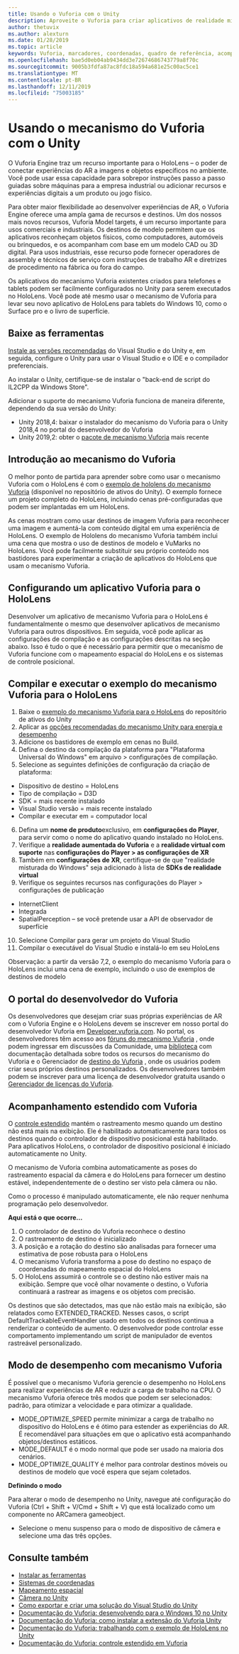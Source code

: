 ```yaml
---
title: Usando o Vuforia com o Unity
description: Aproveite o Vuforia para criar aplicativos de realidade mista do Windows no Unity.
author: thetuvix
ms.author: alexturn
ms.date: 01/28/2019
ms.topic: article
keywords: Vuforia, marcadores, coordenadas, quadro de referência, acompanhamento
ms.openlocfilehash: bae5d0eb04ab9434dd3e72674686743779a8f70c
ms.sourcegitcommit: 9005b3fdfa87ac8fdc18a594a681e25c00ac5ce1
ms.translationtype: MT
ms.contentlocale: pt-BR
ms.lasthandoff: 12/11/2019
ms.locfileid: "75003185"
---
```

# <a name="using-vuforia-engine-with-unity"></a>Usando o mecanismo do Vuforia com o Unity

O Vuforia Engine traz um recurso importante para o HoloLens – o poder de conectar experiências do AR a imagens e objetos específicos no ambiente. Você pode usar essa capacidade para sobrepor instruções passo a passo guiadas sobre máquinas para a empresa industrial ou adicionar recursos e experiências digitais a um produto ou jogo físico.

Para obter maior flexibilidade ao desenvolver experiências de AR, o Vuforia Engine oferece uma ampla gama de recursos e destinos. Um dos nossos mais novos recursos, Vuforia Model targets, é um recurso importante para usos comerciais e industriais. Os destinos de modelo permitem que os aplicativos reconheçam objetos físicos, como computadores, automóveis ou brinquedos, e os acompanham com base em um modelo CAD ou 3D digital. Para usos industriais, esse recurso pode fornecer operadores de assembly e técnicos de serviço com instruções de trabalho AR e diretrizes de procedimento na fábrica ou fora do campo.

Os aplicativos do mecanismo Vuforia existentes criados para telefones e tablets podem ser facilmente configurados no Unity para serem executados no HoloLens. Você pode até mesmo usar o mecanismo de Vuforia para levar seu novo aplicativo de HoloLens para tablets do Windows 10, como o Surface pro e o livro de superfície.


## <a name="get-the-tools"></a>Baixe as ferramentas

[Instale as versões recomendadas](install-the-tools.md) do Visual Studio e do Unity e, em seguida, configure o Unity para usar o Visual Studio e o IDE e o compilador preferenciais. 

Ao instalar o Unity, certifique-se de instalar o "back-end de script do IL2CPP da Windows Store".

Adicionar o suporte do mecanismo Vuforia funciona de maneira diferente, dependendo da sua versão do Unity:
*   Unity 2018,4: baixar o instalador do mecanismo do Vuforia para o Unity 2018,4 no portal do desenvolvedor do Vuforia
*   Unity 2019,2: obter o [pacote de mecanismo Vuforia](https://library.vuforia.com/content/vuforia-library/en/articles/Solution/vuforia-engine-package-hosting-for-unity.html) mais recente 

## <a name="getting-started-with-vuforia-engine"></a>Introdução ao mecanismo do Vuforia

O melhor ponto de partida para aprender sobre como usar o mecanismo Vuforia com o HoloLens é com o [exemplo de hololens do mecanismo Vuforia](https://assetstore.unity.com/packages/templates/packs/vuforia-hololens-sample-101553) (disponível no repositório de ativos do Unity). O exemplo fornece um projeto completo do HoloLens, incluindo cenas pré-configuradas que podem ser implantadas em um HoloLens.

As cenas mostram como usar destinos de imagem Vuforia para reconhecer uma imagem e aumentá-la com conteúdo digital em uma experiência de HoloLens. O exemplo de Hololens do mecanismo Vuforia também inclui uma cena que mostra o uso de destinos de modelo e VuMarks no HoloLens. Você pode facilmente substituir seu próprio conteúdo nos bastidores para experimentar a criação de aplicativos do HoloLens que usam o mecanismo Vuforia.



## <a name="configuring-a-vuforia-app-for-hololens"></a>Configurando um aplicativo Vuforia para o HoloLens

Desenvolver um aplicativo de mecanismo Vuforia para o HoloLens é fundamentalmente o mesmo que desenvolver aplicativos de mecanismo Vuforia para outros dispositivos. Em seguida, você pode aplicar as configurações de compilação e as configurações descritas na seção abaixo. Isso é tudo o que é necessário para permitir que o mecanismo de Vuforia funcione com o mapeamento espacial do HoloLens e os sistemas de controle posicional.

## <a name="build-and-run-the-vuforia-engine-sample-for-hololens"></a>Compilar e executar o exemplo do mecanismo Vuforia para o HoloLens
1.  Baixe o [exemplo do mecanismo Vuforia para o HoloLens](https://assetstore.unity.com/packages/templates/packs/vuforia-hololens-sample-101553) do repositório de ativos do Unity
2.  Aplicar as [opções recomendadas do mecanismo Unity para energia e desempenho](performance-recommendations-for-unity.md)
3.  Adicione os bastidores de exemplo em cenas no Build.
4.  Defina o destino da compilação da plataforma para "Plataforma Universal do Windows" em arquivo > configurações de compilação.
5.  Selecione as seguintes definições de configuração da criação de plataforma: 
   * Dispositivo de destino = HoloLens
   * Tipo de compilação = D3D
   * SDK = mais recente instalado
   * Visual Studio versão = mais recente instalado
   * Compilar e executar em = computador local
6.  Defina um **nome de produto**exclusivo, em **configurações do Player**, para servir como o nome do aplicativo quando instalado no HoloLens.
7.  Verifique a **realidade aumentada do Vuforia** e a **realidade virtual com suporte** nas **configurações do Player > as configurações de XR**
8.  Também em **configurações de XR**, certifique-se de que "realidade misturada do Windows" seja adicionado à lista de **SDKs de realidade virtual**
9.  Verifique os seguintes recursos nas configurações do Player > configurações de publicação 
   * InternetClient
   * Integrada
   * SpatialPerception – se você pretende usar a API de observador de superfície
10. Selecione Compilar para gerar um projeto do Visual Studio
11. Compilar o executável do Visual Studio e instalá-lo em seu HoloLens

Observação: a partir da versão 7,2, o exemplo do mecanismo Vuforia para o HoloLens inclui uma cena de exemplo, incluindo o uso de exemplos de destinos de modelo

## <a name="the-vuforia-developer-portal"></a>O portal do desenvolvedor do Vuforia

Os desenvolvedores que desejam criar suas próprias experiências de AR com o Vuforia Engine e o HoloLens devem se inscrever em nosso portal do desenvolvedor Vuforia em [Developer.vuforia.com](https://developer.vuforia.com/). No portal, os desenvolvedores têm acesso aos [fóruns do mecanismo Vuforia](https://developer.vuforia.com/forum) , onde podem ingressar em discussões da Comunidade, uma [biblioteca](https://library.vuforia.com/) com documentação detalhada sobre todos os recursos do mecanismo do Vuforia e o Gerenciador de [destino do Vuforia](https://developer.vuforia.com/target-manager) , onde os usuários podem criar seus próprios destinos personalizados. Os desenvolvedores também podem se inscrever para uma licença de desenvolvedor gratuita usando o [Gerenciador de licenças do Vuforia](https://developer.vuforia.com/license-manager).

## <a name="extended-tracking-with-vuforia"></a>Acompanhamento estendido com Vuforia

O [controle estendido](https://library.vuforia.com/articles/Training/Extended-Tracking) mantém o rastreamento mesmo quando um destino não está mais na exibição. Ele é habilitado automaticamente para todos os destinos quando o controlador de dispositivo posicional está habilitado. Para aplicativos HoloLens, o controlador de dispositivo posicional é iniciado automaticamente no Unity.

O mecanismo de Vuforia combina automaticamente as poses do rastreamento espacial da câmera e do HoloLens para fornecer um destino estável, independentemente de o destino ser visto pela câmera ou não.

Como o processo é manipulado automaticamente, ele não requer nenhuma programação pelo desenvolvedor.


**Aqui está o que ocorre...**
1. O controlador de destino do Vuforia reconhece o destino
2. O rastreamento de destino é inicializado
3. A posição e a rotação do destino são analisadas para fornecer uma estimativa de pose robusta para o HoloLens
4. O mecanismo Vuforia transforma a pose do destino no espaço de coordenadas do mapeamento espacial do HoloLens
5. O HoloLens assumirá o controle se o destino não estiver mais na exibição. Sempre que você olhar novamente o destino, o Vuforia continuará a rastrear as imagens e os objetos com precisão.

Os destinos que são detectados, mas que não estão mais na exibição, são relatados como EXTENDED_TRACKED. Nesses casos, o script DefaultTrackableEventHandler usado em todos os destinos continua a renderizar o conteúdo de aumento. O desenvolvedor pode controlar esse comportamento implementando um script de manipulador de eventos rastreável personalizado.


## <a name="performance-mode-with-vuforia-engine"></a>Modo de desempenho com mecanismo Vuforia 

É possível que o mecanismo Vuforia gerencie o desempenho no HoloLens para realizar experiências de AR e reduzir a carga de trabalho na CPU. O mecanismo Vuforia oferece três modos que podem ser selecionados: padrão, para otimizar a velocidade e para otimizar a qualidade. 

*   MODE_OPTIMIZE_SPEED permite minimizar a carga de trabalho no dispositivo do HoloLens e é ótimo para estender as experiências do AR. É recomendável para situações em que o aplicativo está acompanhando objetos/destinos estáticos.
*   MODE_DEFAULT é o modo normal que pode ser usado na maioria dos cenários.
*   MODE_OPTIMIZE_QUALITY é melhor para controlar destinos móveis ou destinos de modelo que você espera que sejam coletados.

**Definindo o modo**

Para alterar o modo de desempenho no Unity, navegue até configuração do Vuforia (Ctrl + Shift + V/Cmd + Shift + V) que está localizado como um componente no ARCamera gameobject. 
*   Selecione o menu suspenso para o modo de dispositivo de câmera e selecione uma das três opções.


## <a name="see-also"></a>Consulte também
* [Instalar as ferramentas](install-the-tools.md)
* [Sistemas de coordenadas](coordinate-systems.md)
* [Mapeamento espacial](spatial-mapping.md)
* [Câmera no Unity](camera-in-unity.md)
* [Como exportar e criar uma solução do Visual Studio do Unity](exporting-and-building-a-unity-visual-studio-solution.md)
* [Documentação do Vuforia: desenvolvendo para o Windows 10 no Unity](https://library.vuforia.com/articles/Solution/Developing-for-Windows-10-in-Unity)
* [Documentação do Vuforia: como instalar a extensão do Vuforia Unity](https://library.vuforia.com/articles/Solution/Installing-the-Unity-Extension)
* [Documentação do Vuforia: trabalhando com o exemplo de HoloLens no Unity](https://library.vuforia.com/articles/Solution/Working-with-the-HoloLens-sample-in-Unity)
* [Documentação do Vuforia: controle estendido em Vuforia](https://library.vuforia.com/articles/Training/Extended-Tracking)
